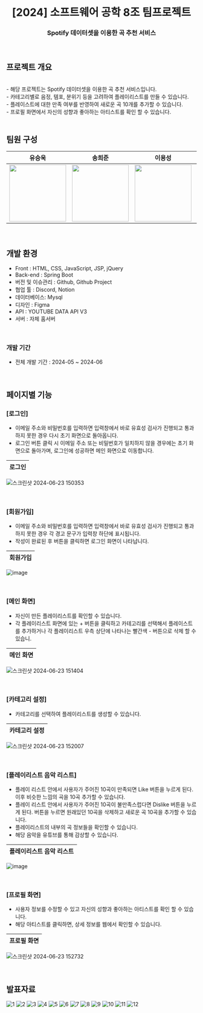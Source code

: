 <div align="center">
<h1>[2024] 소프트웨어 공학 8조 팀프로젝트</h1>
<h3>Spotify 데이터셋을 이용한 곡 추천 서비스</h3>
</div>
<br>

## 프로젝트 개요
<br>
- 해당 프로젝트는 Spotify 데이터셋을 이용한 곡 추천 서비스입니다.<br>
- 카테고리별로 음정, 템포, 분위기 등을 고려하여 플레이리스트를 만들 수 있습니다.<br>
- 플레이스트에 대한 만족 여부를 반영하여 새로운 곡 10개를 추가할 수 있습니다.<br>
- 프로필 화면에서 자신의 성향과 좋아하는 아티스트를 확인 할 수 있습니다.<br>

<br>

## 팀원 구성

<div align="center">

| **유승욱** | **송희준** | **이용성** | **이동진** |
| :------: |  :------: | :------: | :------: |
| <img src="https://avatars.githubusercontent.com/u/143994426?v=4" height=150 width=150>| <img src="https://avatars.githubusercontent.com/u/74843137?v=4" height=150 width=150> | <img src="https://avatars.githubusercontent.com/u/143994426?v=4" height=150 width=150> | <img src="https://avatars.githubusercontent.com/u/84756846?v=4" height=150 width=150> <br/> |

</div>

<br>

## 개발 환경

- Front : HTML, CSS, JavaScript, JSP, jQuery
- Back-end : Spring Boot
- 버전 및 이슈관리 : Github, Github Project
- 협업 툴 : Discord, Notion
- 데이터베이스: Mysql
- 디자인 : Figma
- API : YOUTUBE DATA API V3
- 서버 : 자체 홈서버
<br>

### 개발 기간

- 전체 개발 기간 : 2024-05 ~ 2024-06


<br>

## 페이지별 기능

### [로그인]
- 이메일 주소와 비밀번호를 입력하면 입력창에서 바로 유효성 검사가 진행되고 통과하지 못한 경우 다시 초기 화면으로 돌아옵니다.
- 로그인 버튼 클릭 시 이메일 주소 또는 비밀번호가 일치하지 않을 경우에는 초기 화면으로 돌아가며, 로그인에 성공하면 메인 화면으로 이동합니다.

| 로그인 |
|----------|
![스크린샷 2024-06-23 150353](https://github.com/Software-Engeering/Software-Engineering/assets/66588512/c3fb1c31-fe6d-4286-8209-29a315787401)


<br>

### [회원가입]
- 이메일 주소와 비밀번호를 입력하면 입력창에서 바로 유효성 검사가 진행되고 통과하지 못한 경우 각 경고 문구가 입력창 하단에 표시됩니다.
- 작성이 완료된 후 버튼을 클릭하면 로그인 화면이 나타납니다.

| 회원가입 |
|----------|
![image](https://github.com/Software-Engeering/Software-Engineering/assets/84756846/01fcbc65-ce4c-4aaa-afbb-9396d2e40ae3)



<br>


### [메인 화면]
- 자신이 만든 플레이리스트를 확인할 수 있습니다.
- 각 플레이리스트 화면에 있는 + 버튼을 클릭하고 카테고리를 선택해서 플레이스트를 추가하거나 각 플레이리스트 우측 상단에 나타나는 빨간색 - 버튼으로 삭제 할 수 있습니. 

| 메인 화면 |
|----------|
![스크린샷 2024-06-23 151404](https://github.com/Software-Engeering/Software-Engineering/assets/66588512/8c0be592-d4ff-41cc-bcec-0c2ecc153b79)


<br>

### [카테고리 설정]
- 카테고리를 선택하여 플레이리스트를 생성할 수 있습니다.

| 카테고리 설정 |
|----------|
![스크린샷 2024-06-23 152007](https://github.com/Software-Engeering/Software-Engineering/assets/66588512/0232173b-4b13-4ade-bc01-c704f270a004)


<br>

### [플레이리스트 음악 리스트]
- 플레이 리스트 안에서 사용자가 주어진 10곡이 만족되면 Like 버튼을 누르게 된다. 이후 비슷한 느낌의 곡을 10곡 추가할 수 있습니다. 
- 플레이 리스트 안에서 사용자가 주어진 10곡이 불만족스럽다면 Dislike 버튼을 누르게 된다. 버튼을 누르면 원래있던 10곡을 삭제하고 새로운 곡 10곡을 추가할 수 있습니다.
- 플레이리스트의 내부의 곡 정보들을 확인할 수 있습니다.
- 해당 음악을 유튜브를 통해 감상할 수 있습니다.

| 플레이리스트 음악 리스트 |
|----------|
![image](https://github.com/Software-Engeering/Software-Engineering/assets/84756846/82ffbf01-1f0e-4c43-ad1c-eb142cf171d1)




<br>

### [프로필 화면]
- 사용자 정보를 수정할 수 있고 자신의 성향과 좋아하는 아티스트를 확인 할 수 있습니다.
- 해당 아티스트를 클릭하면, 상세 정보를 웹에서 확인할 수 있습니다.


| 프로필 화면 |
|----------|
![스크린샷 2024-06-23 152732](https://github.com/Software-Engeering/Software-Engineering/assets/66588512/e455a6f2-c075-435d-b72d-a74fcbdcb87b)


<br>

## 발표자료
![1](https://github.com/Software-Engeering/Software-Engineering/assets/84756846/ceaea1a0-28a9-40d8-9904-9b1176a8c38d)
![2](https://github.com/Software-Engeering/Software-Engineering/assets/84756846/2e8e0f9e-2f3b-4f2b-b093-c6e438973ba2)
![3](https://github.com/Software-Engeering/Software-Engineering/assets/84756846/6ebb2c91-d3f8-46ea-ae89-7a692db4082b)
![4](https://github.com/Software-Engeering/Software-Engineering/assets/84756846/4686dce7-f34d-4cd3-a4e5-11ef4e237c7e)
![5](https://github.com/Software-Engeering/Software-Engineering/assets/84756846/1c580e02-6b32-4d6b-9671-4dd8abdf0f68)
![6](https://github.com/Software-Engeering/Software-Engineering/assets/84756846/ffbfc50a-d5fe-4904-b05d-0e0ee4f04fd3)
![7](https://github.com/Software-Engeering/Software-Engineering/assets/84756846/417be701-2883-447d-b173-9a4eb81a61a7)
![8](https://github.com/Software-Engeering/Software-Engineering/assets/84756846/8ce69695-c951-4c34-b352-47595f01017b)
![9](https://github.com/Software-Engeering/Software-Engineering/assets/84756846/c8d26706-f22f-4eba-a39c-0f4cb95816fb)
![10](https://github.com/Software-Engeering/Software-Engineering/assets/84756846/e266bf77-442f-4ed5-846a-035be84d8f36)
![11](https://github.com/Software-Engeering/Software-Engineering/assets/84756846/47ad9948-77e3-4dda-adb4-4b65e6326ff7)
![12](https://github.com/Software-Engeering/Software-Engineering/assets/84756846/7433d162-1a34-4fb2-b1bb-36578b75a84f)



